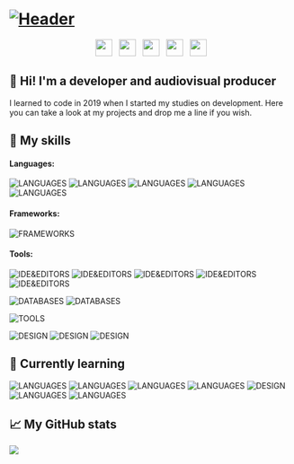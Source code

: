 # [![Header](https://github.com/pablohs1986/pablohs1986/blob/master/phGifGitWhite.gif "Header")](https://pabloherrero.me/)
<p align='center'>
<a href="https://pabloherrero.me/"><img height="30" src="https://github.com/pablohs1986/pablohs1986/blob/master/link.png"></a>&nbsp;&nbsp;
<a href="https://dev.to/pablohs1986"><img height="30" src="https://github.com/pablohs1986/pablohs1986/blob/master/dev.png"></a>&nbsp;&nbsp;
<a href="https://stackoverflow.com/story/pabloherrero"><img height="30" src="https://github.com/pablohs1986/pablohs1986/blob/master/stackoverflow.png"></a>&nbsp;&nbsp;
<a href="https://twitter.com/pablohs1986/"><img height="30" src="https://github.com/pablohs1986/pablohs1986/blob/master/twitter.png"></a>&nbsp;&nbsp;
<a href="https://www.linkedin.com/in/pabloherrero1986/"><img height="30" src="https://github.com/pablohs1986/pablohs1986/blob/master/linkedin.png"></a>
</p>

## 👋 Hi! I'm a developer and audiovisual producer

 I learned to code in 2019 when I started my studies on development. Here you can take a look at my projects and drop me a line if you wish.

## 🧰 My skills
#### Languages:
![LANGUAGES](https://img.shields.io/badge/Java-brightgreen?style=flat-square&logo=Java)
![LANGUAGES](https://img.shields.io/badge/SQL-brightgreen?style=flat-square&logo=SQL)
![LANGUAGES](https://img.shields.io/badge/XML-brightgreen?style=flat-square&logo=XML)
![LANGUAGES](https://img.shields.io/badge/HTML5-brightgreen?style=flat-square&logo=HTML5)
![LANGUAGES](https://img.shields.io/badge/CSS3-brightgreen?style=flat-square&logo=CSS3)

#### Frameworks:
![FRAMEWORKS](https://img.shields.io/badge/Bootstrap4-purple?style=flat-square&logo=Bootstrap)

#### Tools:
![IDE&EDITORS](https://img.shields.io/badge/IntelliJ_Idea-blue?style=flat-square&logo=IntelliJ-IDEA)
![IDE&EDITORS](https://img.shields.io/badge/PyCharm-blue?style=flat-square&logo=PyCharm)
![IDE&EDITORS](https://img.shields.io/badge/NetBeans-blue?style=flat-square&logo=Apache-NetBeans-IDE)
![IDE&EDITORS](https://img.shields.io/badge/Android_Studio-blue?style=flat-square&logo=Android-Studio)
![IDE&EDITORS](https://img.shields.io/badge/VSCode-blue?style=flat-square&logo=Visual-Studio-Code)

![DATABASES](https://img.shields.io/badge/SQL_Developer-lightgrey?style=flat-square&logo=Oracle)
![DATABASES](https://img.shields.io/badge/MySQL-lightgrey?style=flat-square&logo=MySQL)

![TOOLS](https://img.shields.io/badge/Git-black?style=flat-square&logo=Git)

![DESIGN](https://img.shields.io/badge/Figma-9cf?style=flat-square&logo=Figma)
![DESIGN](https://img.shields.io/badge/Canva-9cf?style=flat-square&logo=Canva)
![DESIGN](https://img.shields.io/badge/GIMP2-9cf?style=flat-square&logo=GIMP)


## 📖 Currently learning
![LANGUAGES](https://img.shields.io/badge/JDBC-red?style=flat-square&logo=Java) 
![LANGUAGES](https://img.shields.io/badge/Swing-red?style=flat-square&logo=Java) 
![LANGUAGES](https://img.shields.io/badge/JavaScript-red?style=flat-square&logo=JavaScript) 
![LANGUAGES](https://img.shields.io/badge/TypeScript-red?style=flat-square&logo=TypeScript) 
![DESIGN](https://img.shields.io/badge/Angular-red?style=flat-square&logo=Angular) 
![LANGUAGES](https://img.shields.io/badge/Python-red?style=flat-square&logo=Python) 
![LANGUAGES](https://img.shields.io/badge/Android-red?style=flat-square&logo=Android) 

## 📈 My GitHub stats
<img align="center" src="https://github-readme-stats.vercel.app/api?username=pablohs1986&show_icons=true&theme=dracula&count_private=true&show_icons=true&hide_title=true"/>
